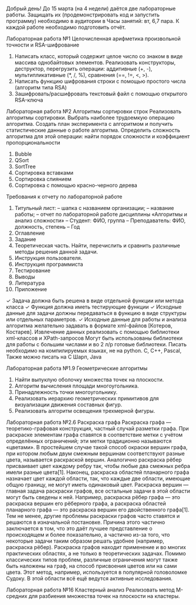 Добрый день! 
До 15 марта (на 4 недели) даётся две лабораторные работы. Защищать их (продемонстрировать код и запустить программу) необходимо в аудитории в Часы занятий: вт, 6,7 пара. К каждой работе необходимо подготовить отчёт.


Лабораторная работа №1
Целочисленная арифметика произвольной точности и RSA-шифрование
1. Написать класс, который содержит целое число со знаком в виде массива однобайтовых элементов. Реализовать конструкторы, деструктор, перегрузить операции: аддитивные (+, -), мультипликативные (*, /, %), сравнения (==, !=, <, >).
2. Написать функцию шифрования строки с помощью простого числа (алгоритм типа RSA)
3. Зашифровать/расшифровать текстовый файл с помощью открытого RSA-ключа


Лабораторная работа №2
Алгоритмы сортировки строк
Реализовать алгоритмы сортировки. Выбрать наиболее трудоемкую операцию алгоритма. Создать план эксперимента с алгоритмом и получить статистические данные о работе алгоритма. Определить сложность алгоритма для этой операции: найти порядок сложности и коэффициент пропорциональности
1. Bubble
2. QSort
3. SortTree
4. Сортировка вставками
5. Сортировка слиянием
6. Сортировка с помощью красно-черного дерева


Требования к отчету по лабораторной работе
1. Титульный лист:
– шапка с названием организации;
– название работы;
– отчет по лабораторной работе дисциплины «Алгоритмы и анализ сложности»
– Студент: ФИО, группа
– Преподаватель: ФИО, должность, степень
– Год
2. Оглавление
3. Задание
4. Теоретическая часть. Найти, перечислить и сравнить различные методы решения данной задачи.
5. Инструкция пользователя.
6. Инструкция программиста
7. Тестирование
8. Выводы
9. Литература
10. Приложение


✓ Задача должна быть решена в виде отдельной функции или метода класса
✓ Функция должна иметь тестирующие функции
✓ Исходные данные для задачи должны передаваться в функцию в виде структуры или отдельных параметров.
✓ Исходные данные для работы и анализа алгоритма желательно задавать в формате xml-файлов [Котеров, Костарев]. Извлечение данных реализовать с помощью библиотеки xml-классов и XPath-запросов
Могут быть использованы библиотеки для работы с большим числами и во 2 л/р готовые библиотеки.
Писать необходимо на компилируемых языках, не на python. С, С++, Pascal, Также можно писать на С Шарп, Java




Лабораторная работа №1.9
Геометрические алгоритмы
1. Найти выпуклую оболочку множества точек на плоскости.
2. Алгоритм вычисления площади многоугольника.
3. Принадлежность точки многоугольнику.
4. Реализовать иерархию геометрических примитивов для визуализации движения составных фигур.
5. Реализовать алгоритм освещения трехмерной фигуры.




Лабораторная работа №2.6
Раскраска графа
Раскраска графа — теоретико-графовая конструкция, частный случай разметки графа. При раскраске элементам графа ставятся в соответствие метки с учётом определённых ограничений; эти метки традиционно называются «цветами». В простейшем случае такой способ окраски вершин графа, при котором любым двум смежным вершинам соответствуют разные цвета, называется раскраской вершин. Аналогично раскраска рёбер присваивает цвет каждому ребру так, чтобы любые два смежных ребра имели разные цвета[1]. Наконец, раскраска областей планарного графа назначает цвет каждой области, так, что каждые две области, имеющие общую границу, не могут иметь одинаковый цвет.
Раскраска вершин — главная задача раскраски графов, все остальные задачи в этой области могут быть сведены к ней. Например, раскраска рёбер графа — это раскраска вершин его рёберного графа, а раскраска областей планарного графа — это раскраска вершин его двойственного графа[1]. Тем не менее, другие проблемы раскраски графов часто ставятся и решаются в изначальной постановке. Причина этого частично заключается в том, что это даёт лучшее представление о происходящем и более показательно, а частично из-за того, что некоторые задачи таким образом решать удобнее (например, раскраска рёбер).
Раскраска графов находит применение и во многих практических областях, а не только в теоретических задачах. Помимо классических типов проблем, различные ограничения могут также быть наложены на граф, на способ присвоения цветов или на сами цвета. Этот метод, например, используется в популярной головоломке Судоку. В этой области всё ещё ведутся активные исследования.




Лабораторная работа №16
Кластерный анализ
Реализовать метод M-средних для разбиения множества точек на плоскости на кластеры.